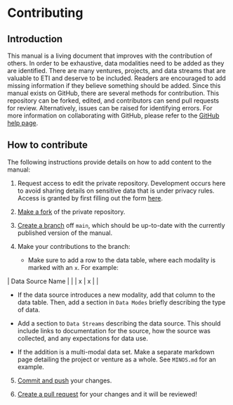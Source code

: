 # Contributing

## Introduction

This manual is a living document that improves with the contribution of others.
In order to be exhaustive, data modalities need to be added as they are
identified. There are many ventures, projects, and data streams that are
valuable to ETI and deserve to be included. Readers are
encouraged to add missing information if they believe something should be added.
Since this manual exists on GitHub, there are several methods for contribution.
This repository can be forked, edited, and contributors can send pull requests
for review. Alternatively, issues can be raised for identifying errors. For
more information on collaborating with GitHub, please refer to the [GitHub
help page](https://help.github.com/en/github/collaborating-with-issues-and-pull-requests).

## How to contribute

The following instructions provide details on how to add content to the manual:

1. Request access to edit the private repository. Development occurs here to avoid
sharing details on sensitive data that is under privacy rules. Access is granted
by first filling out the form [here](https://forms.gle/j6RzKrsrQSTQWFFw6).

2. [Make a fork](https://help.github.com/en/github/getting-started-with-github/fork-a-repo)
of the private repository.

3. [Create a branch](https://github.com/Kunena/Kunena-Forum/wiki/Create-a-new-branch-with-git-and-manage-branches) off `main`, which
should be up-to-date with the currently published version of the manual.

4. Make your contributions to the branch:

    - Make sure to add a row to the data table, where each modality is marked with an `x`.
    For example:

| Data Source Name  | | | x | x | |

- If the data source introduces a new modality, add that column to the data table.
Then, add a section in `Data Modes` briefly describing the type of data.

- Add a section to `Data Streams` describing the data source. This should
include links to documentation for the source, how the source was collected,
and any expectations for data use.

- If the addition is a multi-modal data set. Make a separate markdown page
detailing the project or venture as a whole. See `MINOS.md` for an example.

5. [Commit and push](https://help.github.com/en/github/using-git/pushing-commits-to-a-remote-repository) your changes.

6. [Create a pull request](https://help.github.com/en/github/collaborating-with-issues-and-pull-requests/creating-a-pull-request) for your changes
and it will be reviewed!